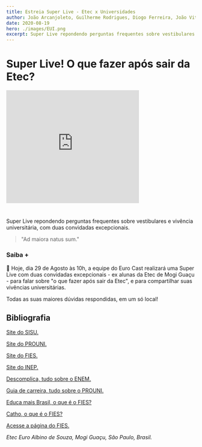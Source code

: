 ```yaml
---
title: Estreia Super Live - Etec x Universidades
author: João Arcanjoleto, Guilherme Rodrigues, Diogo Ferreira, João Vitor Eugênio, João Henrique Cadoni Negri, Pedro Ferreira Alves, Henrique Cipriano Alnselmo
date: 2020-08-19
hero: ./images/EUI.png
excerpt: Super Live repondendo perguntas frequentes sobre vestibulares e vivência universitária, com duas convidadas excepcionais.
---
```


# Super Live! O que fazer após sair da Etec?


<iframe width="70%" height="300" src="https://www.youtube.com/embed/j3K9p0_HHiM?rel=0&amp;controls=1&amp;showinfo=0;autoplay=1&mute=0" frameborder="0" allow="accelerometer; autoplay; encrypted-media; gyroscope; picture-in-picture" allowfullscreen></iframe>

# 

Super Live repondendo perguntas frequentes sobre vestibulares e vivência universitária, com duas convidadas excepcionais.

>"Ad maiora natus sum."


### Saiba +

🚀 Hoje, dia 29 de Agosto às 10h, a equipe do Euro Cast realizará uma Super Live com duas convidadas excepcionais - ex alunas da Etec de Mogi Guaçu - para falar sobre "o que fazer após sair da Etec", e para compartilhar suas vivências universitárias.

Todas as suas maiores dúvidas respondidas, em um só local!


## Bibliografia

[Site do SISU.](https://sisu.mec.gov.br/#/#onepage "Site do SISU")

[Site do PROUNI.](http://prouniportal.mec.gov.br/)

[Site do FIES.](http://fies.mec.gov.br/)

[Site do INEP.](https://enem.inep.gov.br/)

[Descomplica, tudo sobre o ENEM.](https://descomplica.com.br/tudo-sobre-enem/enem/o-que-e-o-enem/)

[Guia de carreira, tudo sobre o PROUNI.](https://www.guiadacarreira.com.br/educacao/enem/prouni/)

[Educa mais Brasil, o que é o FIES?](https://www.educamaisbrasil.com.br/programas-do-governo/fies/o-que-e)

[Catho, o que é o FIES?](https://www.catho.com.br/educacao/fies)

[Acesse a página do FIES.](https://fiesselecaoaluno.mec.gov.br/usuario-login)




_Etec Euro Albino de Souza, Mogi Guaçu, São Paulo, Brasil._
